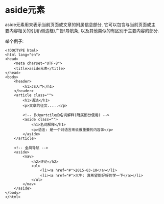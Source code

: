 # aside元素
aside元素用来表示当前页面或文章的附属信息部分, 它可以包含与当前页面或主要内容相关的引用\\侧边框\\广告\\导航条, 以及其他类似的有区别于主要内容的部分.

举个例子:

    <!DOCTYPE html>
    <html lang="en">
    <head>
        <meta charset="UTF-8">
        <title>aside元素</title>
    </head>
    <body>
        <header>
            <h1>JS入门</h1>
        </header>
        <article class="">
            <h1>语法</h1>
            <p>文章的征文.....</p>

            <!-- 作为artcile的名词解释(附属部分使用) -->
            <aside class="">
                <h1>名词解释</h1>
                <p>语法: 是一个对语言来说很重要的内容体</p>
            </aside>
        </article>

        <!-- 全局导航 -->
        <aside>
            <nav>
                <h2>评论</h2>
                <ul>
                    <li><a href="#">2015-03-10</a></li>
                    <li><a href="#">大牛: 真希望能好好的学一下</a></li>
                </ul>
            </nav>
        </aside>
    </body>
    </html>
